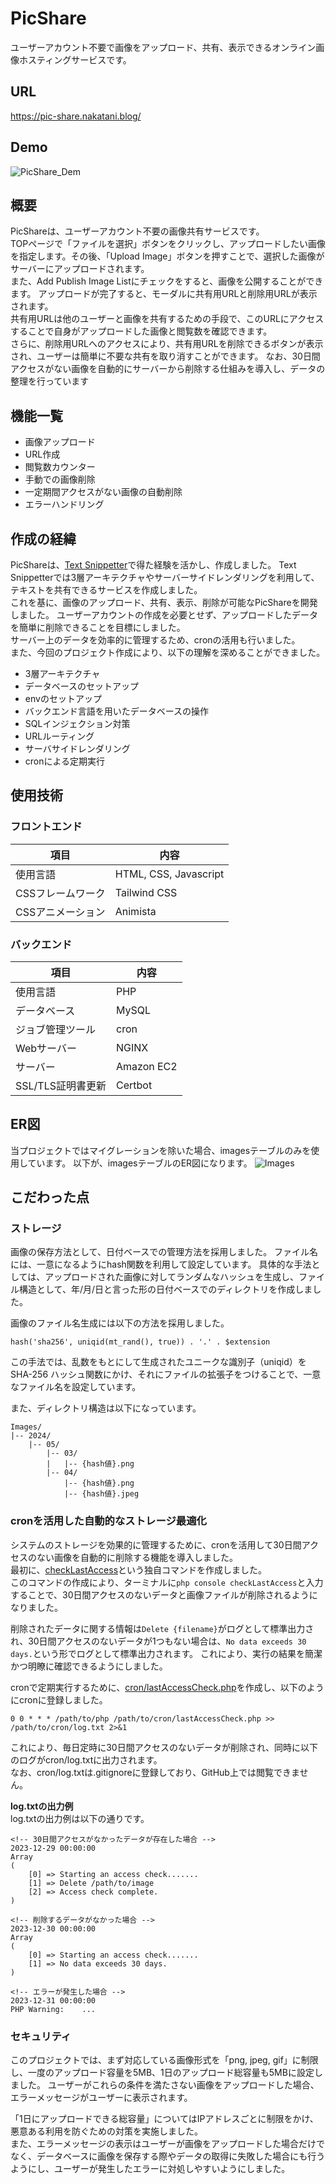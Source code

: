 # PicShare
ユーザーアカウント不要で画像をアップロード、共有、表示できるオンライン画像ホスティングサービスです。

## URL
https://pic-share.nakatani.blog/

## Demo
![PicShare_Dem](https://github.com/m0rio0818/Online-Image-Hosting-Service/assets/72071848/ddcecd7f-4727-4661-86da-616088070c7f)


## 概要
PicShareは、ユーザーアカウント不要の画像共有サービスです。  
TOPページで「ファイルを選択」ボタンをクリックし、アップロードしたい画像を指定します。その後、「Upload Image」ボタンを押すことで、選択した画像がサーバーにアップロードされます。  
また、Add Publish Image Listにチェックをすると、画像を公開することができます。
アップロードが完了すると、モーダルに共有用URLと削除用URLが表示されます。  
共有用URLは他のユーザーと画像を共有するための手段で、このURLにアクセスすることで自身がアップロードした画像と閲覧数を確認できます。  
さらに、削除用URLへのアクセスにより、共有用URLを削除できるボタンが表示され、ユーザーは簡単に不要な共有を取り消すことができます。
なお、30日間アクセスがない画像を自動的にサーバーから削除する仕組みを導入し、データの整理を行っています

## 機能一覧
- 画像アップロード
- URL作成
- 閲覧数カウンター
- 手動での画像削除
- 一定期間アクセスがない画像の自動削除
- エラーハンドリング

## 作成の経緯
PicShareは、[Text Snippetter](https://text-snippet.nakatani.blog/)で得た経験を活かし、作成しました。
Text Snippetterでは3層アーキテクチャやサーバーサイドレンダリングを利用して、テキストを共有できるサービスを作成しました。  
これを基に、画像のアップロード、共有、表示、削除が可能なPicShareを開発しました。
ユーザーアカウントの作成を必要とせず、アップロードしたデータを簡単に削除できることを目標にしました。  
サーバー上のデータを効率的に管理するため、cronの活用も行いました。
<br>また、今回のプロジェクト作成により、以下の理解を深めることができました。
- 3層アーキテクチャ
- データベースのセットアップ
- envのセットアップ
- バックエンド言語を用いたデータベースの操作
- SQLインジェクション対策
- URLルーティング
- サーバサイドレンダリング
- cronによる定期実行

## 使用技術
### フロントエンド
| 項目                | 内容                         |
|---------------------|------------------------------|
| 使用言語            | HTML, CSS, Javascript        |
| CSSフレームワーク    | Tailwind CSS      |
| CSSアニメーション    | Animista                     |

### バックエンド
| 項目                | 内容                         |
|---------------------|------------------------------|
| 使用言語            | PHP                          |
| データベース        | MySQL                        |
| ジョブ管理ツール    | cron                         |
| Webサーバー         | NGINX                        |
| サーバー            | Amazon EC2                   |
| SSL/TLS証明書更新    | Certbot                      |


## ER図
当プロジェクトではマイグレーションを除いた場合、imagesテーブルのみを使用しています。
以下が、imagesテーブルのER図になります。 
![Images](https://github.com/m0rio0818/Online-Image-Hosting-Service/assets/72071848/d7eca47c-39c4-4a40-9891-8180cfc7e843)


## こだわった点
### ストレージ
画像の保存方法として、日付ベースでの管理方法を採用しました。
ファイル名には、一意になるようにhash関数を利用して設定しています。
具体的な手法としては、アップロードされた画像に対してランダムなハッシュを生成し、ファイル構造として、年/月/日と言った形の日付ベースでのディレクトリを作成しました。

画像のファイル名生成には以下の方法を採用しました。
```
hash('sha256', uniqid(mt_rand(), true)) . '.' . $extension
```
この手法では、乱数をもとにして生成されたユニークな識別子（uniqid）を SHA-256 ハッシュ関数にかけ、それにファイルの拡張子をつけることで、一意なファイル名を設定しています。


また、ディレクトリ構造は以下になっています。
```
Images/
|-- 2024/
    |-- 05/
        |-- 03/
        |   |-- {hash値}.png
        |-- 04/
            |-- {hash値}.png
            |-- {hash値}.jpeg
```


### cronを活用した自動的なストレージ最適化
システムのストレージを効果的に管理するために、cronを活用して30日間アクセスのない画像を自動的に削除する機能を導入しました。  
最初に、[checkLastAccess](https://github.com/m0rio0818/Online-Image-Hosting-Service/blob/main/Commands/Programs/CheckLastAccess.php)という独自コマンドを作成しました。  
このコマンドの作成により、ターミナルに```php console checkLastAccess```と入力することで、30日間アクセスのないデータと画像ファイルが削除されるようになりました。  

削除されたデータに関する情報は```Delete {filename}```がログとして標準出力され、30日間アクセスのないデータが1つもない場合は、```No data exceeds 30 days.```という形でログとして標準出力されます。  これにより、実行の結果を簡潔かつ明瞭に確認できるようにしました。 

cronで定期実行するために、[cron/lastAccessCheck.php](https://github.com/m0rio0818/Online-Image-Hosting-Service/blob/main/cron/lastAccessCheck.php)を作成し、以下のようにcronに登録しました。
```
0 0 * * * /path/to/php /path/to/cron/lastAccessCheck.php >> /path/to/cron/log.txt 2>&1
```
これにより、毎日定時に30日間アクセスのないデータが削除され、同時に以下のログがcron/log.txtに出力されます。  
なお、cron/log.txtは.gitignoreに登録しており、GitHub上では閲覧できません。

**log.txtの出力例**  
log.txtの出力例は以下の通りです。
```
<!-- 30日間アクセスがなかったデータが存在した場合 -->
2023-12-29 00:00:00
Array
(
    [0] => Starting an access check.......
    [1] => Delete /path/to/image
    [2] => Access check complete.
)

<!-- 削除するデータがなかった場合 -->
2023-12-30 00:00:00
Array
(
    [0] => Starting an access check.......
    [1] => No data exceeds 30 days.
)

<!-- エラーが発生した場合 -->
2023-12-31 00:00:00
PHP Warning:    ...
```

### セキュリティ
このプロジェクトでは、まず対応している画像形式を「png, jpeg, gif」に制限し、一度のアップロード容量を5MB、1日のアップロード総容量も5MBに設定しました。
ユーザーがこれらの条件を満たさない画像をアップロードした場合、エラーメッセージがユーザーに表示されます。

「1日にアップロードできる総容量」についてはIPアドレスごとに制限をかけ、悪意ある利用を防ぐための対策を実施しました。  
また、エラーメッセージの表示はユーザーが画像をアップロードした場合だけでなく、データベースに画像を保存する際やデータの取得に失敗した場合にも行うようにし、ユーザーが発生したエラーに対処しやすいようにしました。